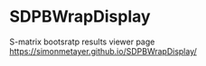# SDPBWrapDisplay

S-matrix bootsratp results viewer page https://simonmetayer.github.io/SDPBWrapDisplay/
